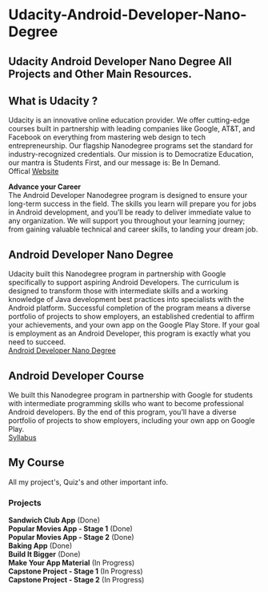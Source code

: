 # Udacity-Android-Developer-Nano-Degree
## Udacity Android Developer Nano Degree All Projects and Other Main Resources.

## What is Udacity ? </br>
Udacity is an innovative online education provider. We offer cutting-edge courses built in partnership with leading companies like Google, AT&T, and Facebook on everything from mastering web design to tech entrepreneurship. Our flagship Nanodegree programs set the standard for industry-recognized credentials. Our mission is to Democratize Education, our mantra is Students First, and our message is: Be In Demand.
</br>
Offical [Website](https://www.udacity.com/)

**Advance your Career** </br>
The Android Developer Nanodegree program is designed to ensure your long-term success in the field. The skills you learn will prepare you for jobs in Android development, and you’ll be ready to deliver immediate value to any organization. We will support you throughout your learning journey; from gaining valuable technical and career skills, to landing your dream job.
</br>

## Android Developer Nano Degree </br>
Udacity built this Nanodegree program in partnership with Google specifically to support aspiring Android Developers. The curriculum is designed to transform those with intermediate skills and a working knowledge of Java development best practices into specialists with the Android platform. Successful completion of the program means a diverse portfolio of projects to show employers, an established credential to affirm your achievements, and your own app on the Google Play Store. If your goal is employment as an Android Developer, this program is exactly what you need to succeed.
</br>
[Android Developer Nano Degree](https://www.udacity.com/course/android-developer-nanodegree-by-google--nd801)
</br>

## Android Developer Course </br>
We built this Nanodegree program in partnership with Google for students with intermediate programming skills who want to become professional Android developers. By the end of this program, you’ll have a diverse portfolio of projects to show employers, including your own app on Google Play.
</br>
[Syllabus](http://d20vrrgs8k4bvw.cloudfront.net/documents/en-US/Android+Developer+Nanodegree+Syllabus.pdf)

## My Course </br>
All my project's, Quiz's and other important info.

### Projects
__Sandwich Club App__ (Done) </br>
__Popular Movies App - Stage 1__ (Done) </br>
__Popular Movies App - Stage 2__ (Done) </br>
__Baking App__ (Done) </br>
__Build It Bigger__ (Done) </br>
__Make Your App Material__ (In Progress) </br>
__Capstone Project - Stage 1__ (In Progress) </br>
__Capstone Project - Stage 2__ (In Progress) </br>
